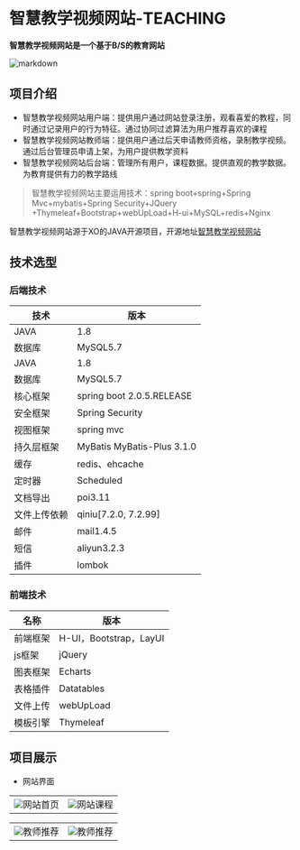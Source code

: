 # 智慧教学视频网站-TEACHING

**智慧教学视频网站是一个基于B/S的教育网站**

![markdown](https://www.mdeditor.com/images/logos/markdown.png "markdown")

## 项目介绍

- 智慧教学视频网站用户端：提供用户通过网站登录注册，观看喜爱的教程，同时通过记录用户的行为特征。通过协同过滤算法为用户推荐喜欢的课程
- 智慧教学视频网站教师端：提供用户通过后天申请教师资格，录制教学视频。通过后台管理员申请上架，为用户提供教学资料
- 智慧教学视频网站后台端：管理所有用户，课程数据。提供直观的教学数据。为教育提供有力的教学路线

>智慧教学视频网站主要运用技术：spring boot+spring+Spring Mvc+mybatis+Spring Security+JQuery +Thymeleaf+Bootstrap+webUpLoad+H-ui+MySQL+redis+Nginx

智慧教学视频网站源于XO的JAVA开源项目，开源地址[智慧教学视频网站](https://github.com/xieguocheng/teaching "智慧教学视频网站")


## 技术选型

### 后端技术

技术  | 版本
------------- | -------------
JAVA  | 1.8
数据库  |MySQL5.7
JAVA  | 1.8
数据库  |MySQL5.7
核心框架 | spring boot 2.0.5.RELEASE
安全框架|Spring Security
视图框架|spring mvc
持久层框架|MyBatis MyBatis-Plus 3.1.0
缓存|redis、ehcache
定时器|Scheduled
文档导出|poi3.11
文件上传依赖|qiniu[7.2.0, 7.2.99]
邮件|mail1.4.5
短信|aliyun3.2.3
插件|lombok
### 前端技术
名称  | 版本
 ------------- | -------------
前端框架 | H-UI，Bootstrap，LayUI
js框架|jQuery
图表框架|Echarts
表格插件|Datatables
文件上传|webUpLoad
模板引擎|Thymeleaf

## 项目展示
- 网站界面

<table>
    <tr>
        <td ><center><img src="https://raw.githubusercontent.com/xieguocheng/teaching/master/picture/1.png" >网站首页</center></td>
        <td ><center><img src="https://raw.githubusercontent.com/xieguocheng/teaching/master/picture/2.png" >网站课程</center></td>
    </tr>
</table>

<table>
    <tr>
        <td ><center><img src="https://raw.githubusercontent.com/xieguocheng/teaching/master/picture/3.png" >教师推荐</center></td>
        <td ><center><img src="https://raw.githubusercontent.com/xieguocheng/teaching/master/picture/3.png" >教师推荐</center></td>
    </tr>
</table>


